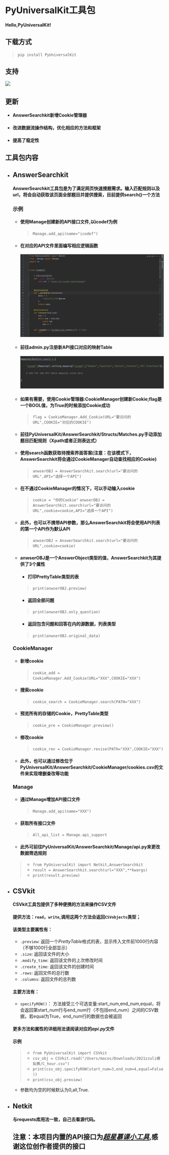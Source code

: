 # PyUniversalKit工具包

#### Hello,PyUniversalKit!

## 下载方式
> `pip install PyUniversalKit` 

## 支持
<a href="https://pypi.org/project/PyUniversalKit/"><img src="/Users/macos/Downloads/python_icon.svg"></a>

## 更新
* #### AnswerSearchkit新增Cookie管理器 
* #### 改进数据流操作结构，优化相应的方法和框架
* #### 提高了稳定性

## 工具包内容

* ## AnswerSearchkit
  #### AnswerSearchkit工具包是为了满足网页快速搜题需求。输入匹配规则以及url，将会自动获取该页面全部题目并提供搜索，目前提供search()一个方法
  ### 示例
  * #### 使用Manage创建新的API接口文件,以icodef为例
    > `Manage.add_api(name="icodef")`
  * #### 在对应的API文件里面编写相应逻辑函数
    <img src="PyUniversalKit/PIC/API.png">
  * #### 前往admin.py注册新API接口对应的映射Table
    <img src="PyUniversalKit/PIC/admin.png">
  * #### 如果有需要，使用Cookie管理器:CookieManager创建新Cookie;flag是一个BOOL值，为True的时候添加Cookie成功
    > `flag = CookieManager.Add_Cookie(URL="要访问的URL",COOKIE="对应的COOKIE")` 
  * #### 前往PyUniversalKit/AnswerSearchkit/Structs/Matches.py手动添加题目匹配规则（Xpath或者正则表达式）
  * #### 使用search函数获取待搜索界面答案(注意：在该模式下，AnswerSearchkit将会通过CookieManager自动查找相应的Cookie)
    > `anwserOBJ = AnswerSearchkit.search(url="要访问的URL",API="选择一个API")`
  * #### 在不通过CookieManager的情况下，可以手动输入cookie
    > `cookie = "你的Cookie"`
    > `anwserOBJ = AnswerSearchkit.search(url="要访问的URL",cookie=cookie,API="选择一个API")`
  * #### 此外，也可以不携带API参数，那么AnswerSearchkit将会使用API列表的第一个API作为默认API
    > `anwserOBJ = AnswerSearchkit.search(url="要访问的URL",cookie=cookie)`
  * #### anwserOBJ是一个AnswerObject类型的值，AnswerSearchkit为其提供了3个属性
    * #### 打印PrettyTable类型的表
    > `print(anwserOBJ.preview)`
    * #### 返回全部问题
    > `print(anwserOBJ.only_question)`
    * #### 返回包含问题和回答在内的源数据，列表类型
    > `print(anwserOBJ.original_data)`
  ### CookieManager
  * #### 新增cookie
    > `cookie_add = CookieManager.Add_Cookie(URL="XXX",COOKIE="XXX")`
  * #### 搜索cookie
    > `cookie_search = CookieManager.search(PATH="XXX")`
  * #### 预览所有的存储的Cookie，PrettyTable类型
    > `cookie_pre = CookieManager.preview()`
  * #### 修改cookie
    > `cookie_rev = CookieManager.revise(PATH="XXX",COOKIE="XXX")`
  * #### 此外，也可以通过修改位于PyUniversalKit/AnswerSearchkit/CookieManager/cookies.csv的文件来实现增删查改等功能
  
  ### Manage
  * #### 通过Manage增加API接口文件
    > `Manage.add_api(name="XXX")`
  * #### 获取所有接口文件
    > `All_api_list = Manage.api_support`
  * #### 此外可前往PyUniversalKit/AnswerSearchkit/Manage/api.py来更改数据筛选规则
  > * `from PyUniversalKit import Netkit,AnswerSearchkit`
  > * `result = AnswerSearchkit.search(url="XXX",**kwargs)`
  > * `print(result.preview)`
  
* ## CSVkit
  #### CSVkit工具包提供了多种便携的方法来操作CSV文件
  #### 提供方法：`read`，`write`,调用这两个方法会返回`CSVobjects`类型；
  #### 该类型主要属性有：
  * `.preview`: 返回一个*PrettyTable*格式的表，显示传入文件前1000行内容（不够1000行全部显示）
  * `.size`: 返回该文件的大小
  * `.modify_time`: 返回该文件的上次修改时间
  *  `.create_time`: 返回该文件的创建时间
  *  `.rows`: 返回文件的总行数
  *  `.columns`: 返回文件的总列数
  #### 主要方法有：
  * `specifyROW()`： 方法接受三个可选变量:start_num,end_num,equal，将会返回第start_num行与end_num行（不包括end_num）之间的CSV数据，若equal为True，end_num行的数据也会被返回
  #### 更多方法和属性的详细用法请阅读对应的*api.py*文件
  #### 示例
  >* `from PyUniversalKit import CSVkit`
  >* `csv_obj = CSVkit.read("/Users/macos/Downloads/2021zzuli模拟赛/C_hour.csv")`
  >* `print(csv_obj.specifyROW(start_num=3,end_num=4,equal=False))`
  >* `print(csv_obj.preview)`
  * 参数均为空的时候默认为0,all,True.
* ## Netkit
  #### 与requests库用法一致，自己去看源代码。
  
  
  ## 注意：本项目内置的API接口为<a href="https://github.com/CodFrm/cxmooc-tools">*超星慕课小工具*</a>,感谢这位创作者提供的接口
